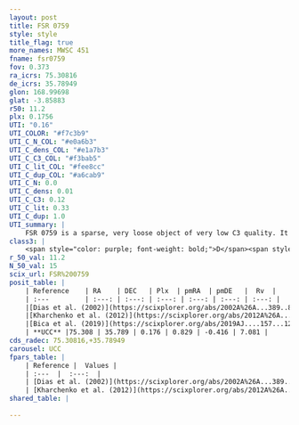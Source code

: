 ```yaml
---
layout: post
title: FSR 0759
style: style
title_flag: true
more_names: MWSC 451
fname: fsr0759
fov: 0.373
ra_icrs: 75.30816
de_icrs: 35.78949
glon: 168.99698
glat: -3.85883
r50: 11.2
plx: 0.1756
UTI: "0.16"
UTI_COLOR: "#f7c3b9"
UTI_C_N_COL: "#e0a6b3"
UTI_C_dens_COL: "#e1a7b3"
UTI_C_C3_COL: "#f3bab5"
UTI_C_lit_COL: "#fee8cc"
UTI_C_dup_COL: "#a6cab9"
UTI_C_N: 0.0
UTI_C_dens: 0.01
UTI_C_C3: 0.12
UTI_C_lit: 0.33
UTI_C_dup: 1.0
UTI_summary: |
    FSR 0759 is a sparse, very loose object of very low C3 quality. It is poorly studied in the literature, with no articles listed in the last 6 years.<br><br><span style="color: #99180f; font-weight: bold;">Warning: </span>contains less than 25 stars with <i>P>0.5</i> estimated.
class3: |
    <span style="color: purple; font-weight: bold;">D</span><span style="color: red; font-weight: bold;">C</span>
r_50_val: 11.2
N_50_val: 15
scix_url: FSR%200759
posit_table: |
    | Reference    | RA    | DEC   | Plx  | pmRA  | pmDE   |  Rv  |
    | :---         | :---: | :---: | :---: | :---: | :---: | :---: |
    |[Dias et al. (2002)](https://scixplorer.org/abs/2002A%26A...389..871D) | 75.292 | 35.795 | -- | 6.24 | -4.1 | -- |
    |[Kharchenko et al. (2012)](https://scixplorer.org/abs/2012A%26A...543A.156K) | 75.293 | 35.793 | -- | 6.24 | -4.1 | -- |
    |[Bica et al. (2019)](https://scixplorer.org/abs/2019AJ....157...12B) | 75.295 | 35.798 | -- | -- | -- | -- |
    | **UCC** |75.308 | 35.789 | 0.176 | 0.829 | -0.416 | 7.081 | 
cds_radec: 75.30816,+35.78949
carousel: UCC
fpars_table: |
    | Reference |  Values |
    | :---  |  :---:  |
    | [Dias et al. (2002)](https://scixplorer.org/abs/2002A%26A...389..871D) | `E(B-V)=0.999, Dist=3801.0, Age=9.2` |
    | [Kharchenko et al. (2012)](https://scixplorer.org/abs/2012A%26A...543A.156K) | `e_bv=0.999, distance=3801, log_age=9.2` |
shared_table: |
    
---
```

